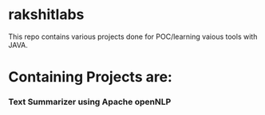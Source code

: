 # rakshitlabs
This repo contains various projects done for POC/learning vaious tools with JAVA.
# Containing Projects are:
  ### Text Summarizer using Apache openNLP
  ### 
